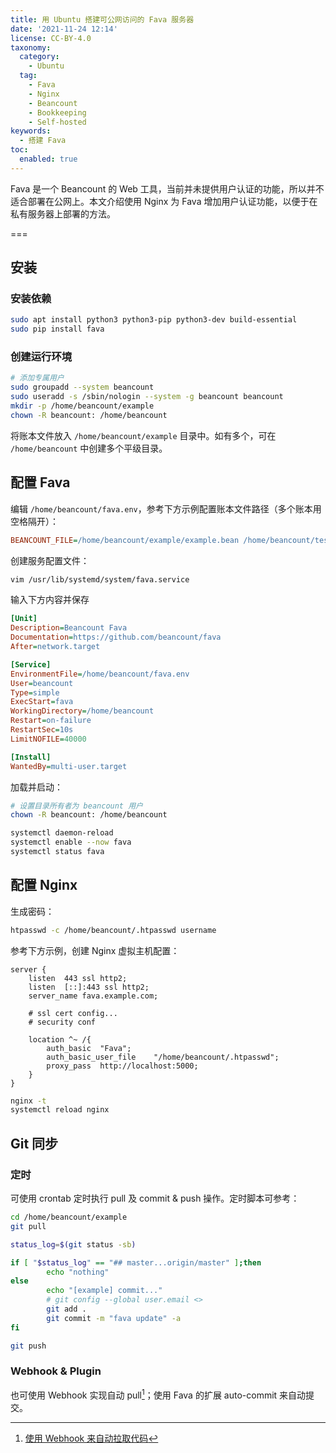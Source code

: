 ```yaml
---
title: 用 Ubuntu 搭建可公网访问的 Fava 服务器
date: '2021-11-24 12:14'
license: CC-BY-4.0
taxonomy:
  category:
    - Ubuntu
  tag:
    - Fava
    - Nginx
    - Beancount
    - Bookkeeping
    - Self-hosted
keywords:
  - 搭建 Fava
toc:
  enabled: true
---
```


Fava 是一个 Beancount 的 Web 工具，当前并未提供用户认证的功能，所以并不适合部署在公网上。本文介绍使用 Nginx 为 Fava 增加用户认证功能，以便于在私有服务器上部署的方法。

===

## 安装
### 安装依赖
```bash
sudo apt install python3 python3-pip python3-dev build-essential
sudo pip install fava
```

### 创建运行环境
```bash
# 添加专属用户
sudo groupadd --system beancount
sudo useradd -s /sbin/nologin --system -g beancount beancount
mkdir -p /home/beancount/example
chown -R beancount: /home/beancount
```

将账本文件放入 `/home/beancount/example` 目录中。如有多个，可在 `/home/beancount` 中创建多个平级目录。

## 配置 Fava

编辑 `/home/beancount/fava.env`，参考下方示例配置账本文件路径（多个账本用空格隔开）：
```ini
BEANCOUNT_FILE=/home/beancount/example/example.bean /home/beancount/test/test.bean
```

创建服务配置文件：
```bash
vim /usr/lib/systemd/system/fava.service
```

输入下方内容并保存
```ini
[Unit]
Description=Beancount Fava
Documentation=https://github.com/beancount/fava
After=network.target

[Service]
EnvironmentFile=/home/beancount/fava.env
User=beancount
Type=simple
ExecStart=fava
WorkingDirectory=/home/beancount
Restart=on-failure
RestartSec=10s
LimitNOFILE=40000

[Install]
WantedBy=multi-user.target
```

加载并启动：
```bash
# 设置目录所有者为 beancount 用户
chown -R beancount: /home/beancount

systemctl daemon-reload
systemctl enable --now fava
systemctl status fava
```

## 配置 Nginx
生成密码：
```bash
htpasswd -c /home/beancount/.htpasswd username
```

参考下方示例，创建 Nginx 虚拟主机配置：
```nginx
server {
    listen  443 ssl http2;
    listen  [::]:443 ssl http2;
    server_name fava.example.com;
    
    # ssl cert config...
    # security conf
    
    location ^~ /{
        auth_basic  "Fava";
        auth_basic_user_file    "/home/beancount/.htpasswd";
        proxy_pass  http://localhost:5000;
    }
}
```

```bash
nginx -t
systemctl reload nginx
```

## Git 同步

### 定时
可使用 crontab 定时执行 pull 及 commit & push 操作。定时脚本可参考：
```bash
cd /home/beancount/example
git pull

status_log=$(git status -sb)

if [ "$status_log" == "## master...origin/master" ];then
        echo "nothing"
else
        echo "[example] commit..."
        # git config --global user.email <>
        git add .
        git commit -m "fava update" -a
fi

git push
```

### Webhook & Plugin

也可使用 Webhook 实现自动 pull[^webhook]；使用 Fava 的扩展 auto-commit 来自动提交。

[^webhook]: [使用 Webhook 来自动拉取代码](/webhook-to-git-pull-from-forgejo/)
